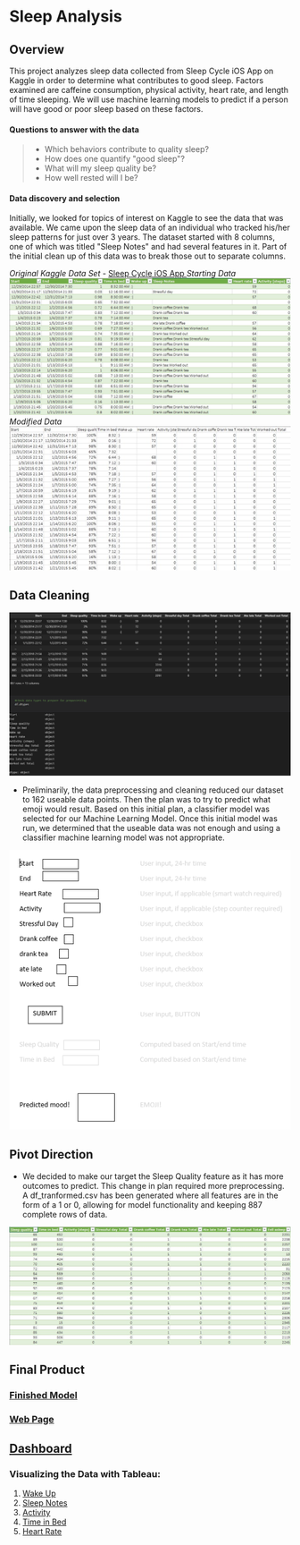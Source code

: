 # Sleep Analysis
## Overview
This project analyzes sleep data collected from Sleep Cycle iOS App on Kaggle in order to determine what contributes to good sleep. Factors examined are caffeine consumption, physical activity, heart rate, and length of time sleeping. We will use machine learning models to predict if a person will have good or poor sleep based on these factors.

#### Questions to answer with the data
> - Which behaviors contribute to quality sleep?
> - How does one quantify "good sleep"?
> - What will my sleep quality be?
> - How well rested will I be?

#### Data discovery and selection
Initially, we looked for topics of interest on Kaggle to see the data that was available.  We came upon the sleep data of an individual who tracked his/her sleep patterns for just over 3 years.  The dataset started with 8 columns, one of which was titled "Sleep Notes" and had several features in it.  Part of the initial clean up of this data was to break those out to separate columns.

*Original Kaggle Data Set* - [Sleep Cycle iOS App ](https://www.kaggle.com/danagerous/sleep-data)
*Starting Data*
![Starting Data](Images/orig_dataset.jpg)
*Modified Data*
![Modified Data](Images/Dataset.jpg)
  
## Data Cleaning
![Data Types](Images/dftypes.png)
- Preliminarily, the data preprocessing and cleaning reduced our dataset to 162 useable data points.  Then the plan was to try to predict what emoji would result.  Based on this initial plan, a classifier model was selected for our Machine Learning Model.  Once this initial model was run, we determined that the useable data was not enough and using a classifier machine learning model was not appropriate.

![User Interface Vision](Images/UIVision.png)

## Pivot Direction
- We decided to make our target the Sleep Quality feature as it has more outcomes to predict. This change in plan required more preprocessing. A df_tranformed.csv has been generated where all features are in the form of a 1 or 0, allowing for model functionality and keeping 887 complete rows of data. 

![Transformed Data](Images/df_transformed.jpg)

## Final Product
### [Finished Model](https://github.com/mtomison/Sleep_Analysis/tree/main/Finished_models)

### [Web Page](https://github.com/mtomison/Sleep_Analysis/tree/main/Presentation)

## [Dashboard](https://public.tableau.com/app/profile/misty.tomison/viz/SleepAnalysis_16403125127800/SleepAnalysis?publish=yes)
### Visualizing the Data with Tableau:

1. [Wake Up](https://public.tableau.com/app/profile/megan.speaks/viz/WakeUp/WakeUp)
2. [Sleep Notes](https://public.tableau.com/app/profile/megan.speaks/viz/SleepNotes/SleepNotes)
3. [Activity](https://public.tableau.com/app/profile/megan.speaks/viz/Activity_16405816723450/Activity)
4. [Time in Bed](https://public.tableau.com/app/profile/megan.speaks/viz/TimeinBed/TimeinBed)
5. [Heart Rate](https://public.tableau.com/app/profile/megan.speaks/viz/HeartRate_16405815842860/HeartRate)
